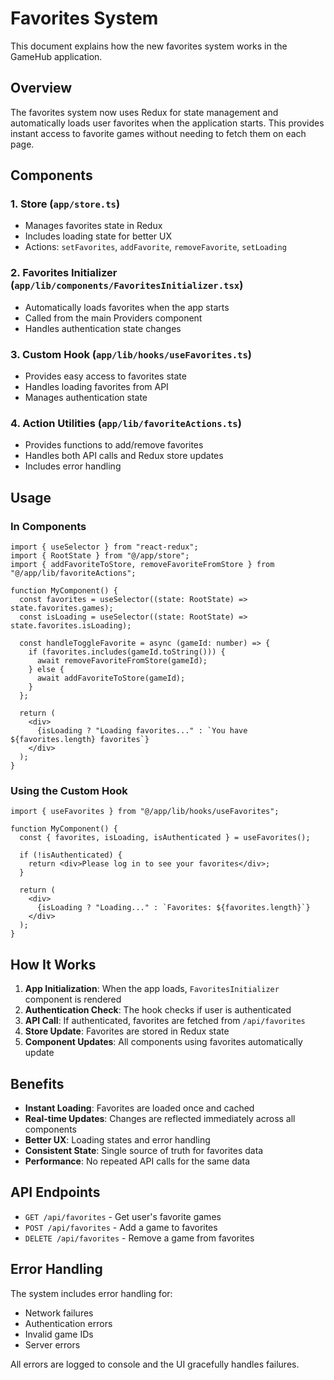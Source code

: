 # Favorites System

This document explains how the new favorites system works in the GameHub application.

## Overview

The favorites system now uses Redux for state management and automatically loads user favorites when the application starts. This provides instant access to favorite games without needing to fetch them on each page.

## Components

### 1. Store (`app/store.ts`)
- Manages favorites state in Redux
- Includes loading state for better UX
- Actions: `setFavorites`, `addFavorite`, `removeFavorite`, `setLoading`

### 2. Favorites Initializer (`app/lib/components/FavoritesInitializer.tsx`)
- Automatically loads favorites when the app starts
- Called from the main Providers component
- Handles authentication state changes

### 3. Custom Hook (`app/lib/hooks/useFavorites.ts`)
- Provides easy access to favorites state
- Handles loading favorites from API
- Manages authentication state

### 4. Action Utilities (`app/lib/favoriteActions.ts`)
- Provides functions to add/remove favorites
- Handles both API calls and Redux store updates
- Includes error handling

## Usage

### In Components

```tsx
import { useSelector } from "react-redux";
import { RootState } from "@/app/store";
import { addFavoriteToStore, removeFavoriteFromStore } from "@/app/lib/favoriteActions";

function MyComponent() {
  const favorites = useSelector((state: RootState) => state.favorites.games);
  const isLoading = useSelector((state: RootState) => state.favorites.isLoading);

  const handleToggleFavorite = async (gameId: number) => {
    if (favorites.includes(gameId.toString())) {
      await removeFavoriteFromStore(gameId);
    } else {
      await addFavoriteToStore(gameId);
    }
  };

  return (
    <div>
      {isLoading ? "Loading favorites..." : `You have ${favorites.length} favorites`}
    </div>
  );
}
```

### Using the Custom Hook

```tsx
import { useFavorites } from "@/app/lib/hooks/useFavorites";

function MyComponent() {
  const { favorites, isLoading, isAuthenticated } = useFavorites();

  if (!isAuthenticated) {
    return <div>Please log in to see your favorites</div>;
  }

  return (
    <div>
      {isLoading ? "Loading..." : `Favorites: ${favorites.length}`}
    </div>
  );
}
```

## How It Works

1. **App Initialization**: When the app loads, `FavoritesInitializer` component is rendered
2. **Authentication Check**: The hook checks if user is authenticated
3. **API Call**: If authenticated, favorites are fetched from `/api/favorites`
4. **Store Update**: Favorites are stored in Redux state
5. **Component Updates**: All components using favorites automatically update

## Benefits

- **Instant Loading**: Favorites are loaded once and cached
- **Real-time Updates**: Changes are reflected immediately across all components
- **Better UX**: Loading states and error handling
- **Consistent State**: Single source of truth for favorites data
- **Performance**: No repeated API calls for the same data

## API Endpoints

- `GET /api/favorites` - Get user's favorite games
- `POST /api/favorites` - Add a game to favorites
- `DELETE /api/favorites` - Remove a game from favorites

## Error Handling

The system includes error handling for:
- Network failures
- Authentication errors
- Invalid game IDs
- Server errors

All errors are logged to console and the UI gracefully handles failures.
